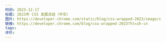 ```yaml
---
时间: 2023-12-17
标题: 2023年 CSS 发展总结（中文）
图片: https://developer.chrome.com/static/blog/css-wrapped-2023/image/csswrapped_color.svg?hl=zh-cn
链接: https://developer.chrome.com/blog/css-wrapped-2023?hl=zh-cn
tags: 
评价:
---
```





